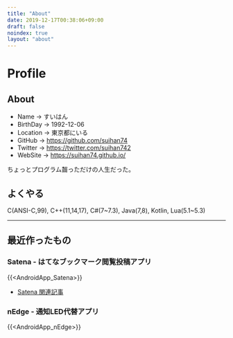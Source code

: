 ```yaml
---
title: "About"
date: 2019-12-17T00:38:06+09:00
draft: false
noindex: true
layout: "about"
---
```


# Profile

## About

- Name -> すいはん
- BirthDay -> 1992-12-06
- Location -> 東京都にいる
- GitHub -> https://github.com/suihan74
- Twitter -> https://twitter.com/suihan742
- WebSite -> https://suihan74.github.io/

ちょっとプログラム齧っただけの人生だった。

## よくやる

C(ANSI-C,99), C++(11,14,17), C#(7~7.3), Java(7,8), Kotlin, Lua(5.1~5.3)

---

## 最近作ったもの

### Satena - はてなブックマーク閲覧投稿アプリ

{{<AndroidApp_Satena>}}

- [Satena 関連記事](/tags/satena/)

### nEdge - 通知LED代替アプリ

{{<AndroidApp_nEdge>}}

<!--

## 資格

- 基本情報技術者試験 合格 (2015秋期)

## 触れたことある言語

- C (ANSI-C, C99)
- C++ (C++03, C++11, C++14)
- C# (7.0 ~ 7.3)
- Java (7, 8)
- Kotlin (1.3)
- Lua (5.1, 5.2, 5.3)
- HTML, CSS, JavaScript

## アプリ開発

### はてなブックマーク閲覧/投稿アプリ (2019-)

- `Android`, `Kotlin`
- Playストア -> https://play.google.com/store/apps/details?id=com.suihan74.satena
- Github: https://github.com/suihan74/Satena

### Twitter/Mastodonクライアント (2017-2018)

- `UWP`, `C#7`
- [ブログ記事](/posts/2019/06_10_00_suihan_twit_2/)  
    (TwitterのAPI仕様変更により更新を停止)

## ほか趣味・学習

### Hugoによる静的サイト作成 (2019-2020)

- `Hugo`, `GitHub Pages`, `HTML`
- https://suihan74.github.io/

### カメラとOCRを用いたテキスト入力マッシュルームアプリ (2019-)

- `Android`, `Kotlin`, `ML Kit for Firebase`
- Github: https://github.com/suihan74/PhoPyPe

### Windows用はてなブックマーク閲覧/投稿アプリ作成 (2018)

- `C#7`, `UWP`
- 後にAndroidアプリ作成に方針変更のため外部に非公開

### コンパイラ・スクリプト言語実行用ランタイムの実装に関する学習 (2017)

- `C++14`
- 字句解析，構文解析，レジスタマシン，ガベージコレクション，async/awaitの実装など
- LuaVMの解析, GBエミュレータの実装など

### ProjectEuler (2016)

- `C++11`
- プログラムを書いて解く数学問題集への解答
- Github: https://github.com/suihan74/ProjectEuler

### 直近の株価推移から次が上昇か下降かを推定する強化学習プログラムの作成 (2016)

- `C++11`
- XCS

### C言語を学習済みの学生を対象にしたC++11入門用スライドの作成 (2016)

- https://www.slideshare.net/secret/58IcHdcin05FsU

### Raspberry Piを使用したブログサーバーの運用(-2019)

- `nginx`, `WordPress`, `MySQL`, `PHP`

### 多目的進化アルゴリズムの実験プログラム作成 (2015-2016)

- `C++11`
- MOEA/D

## 大学時代の経歴

- 電気通信大学 情報理工学部 総合情報学科 学士
- 2012/04 入学
- 2016/03 卒業
- 卒業研究: 進化アルゴリズムを用いた多数目的最適化の性能向上のための手法の検討
-->
